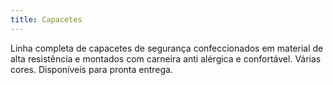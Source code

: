 ```yaml
---
title: Capacetes
---
```


Linha completa de capacetes de segurança confeccionados em material de alta resistência e montados com carneira anti alérgica e confortável. Várias cores. Disponíveis para pronta entrega.

